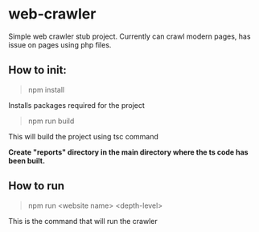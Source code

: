 # web-crawler
 Simple web crawler stub project.
 Currently can crawl modern pages, has issue on pages using php files.




## How to init:
> npm install

Installs packages required for the project

> npm run build

This will build the project using tsc command

**Create "reports" directory in the main directory where the ts code has been built.**

 ## How to run
 >npm run \<website name\> \<depth-level\>

 This is the command that will run the crawler


